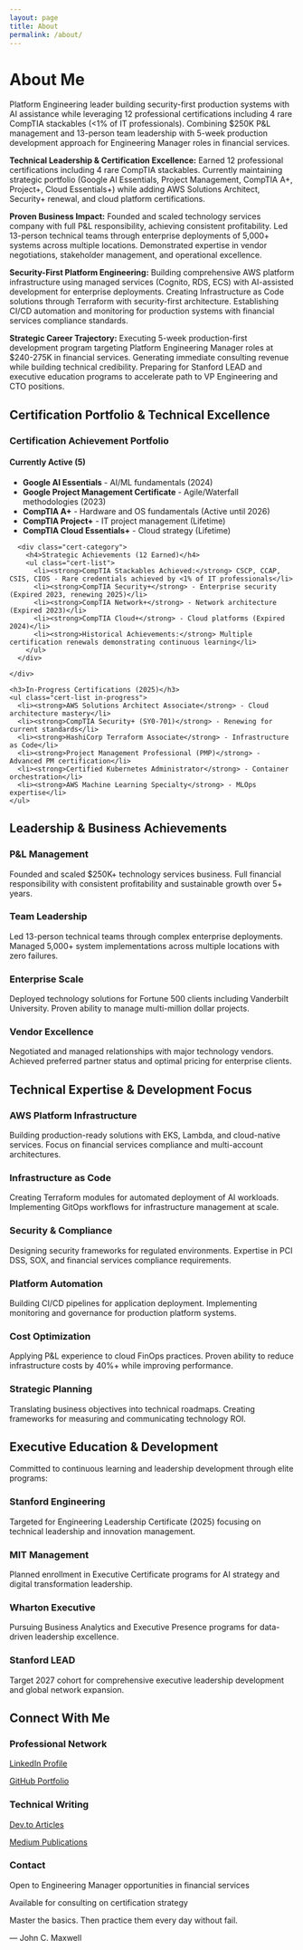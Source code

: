 ```yaml
---
layout: page
title: About
permalink: /about/
---
```


# About Me

<div class="content-section with-divider">
  <p>Platform Engineering leader building security-first production systems with AI assistance while leveraging 12 professional certifications including 4 rare CompTIA stackables (<1% of IT professionals). Combining $250K P&L management and 13-person team leadership with 5-week production development approach for Engineering Manager roles in financial services.</p>
  
  <p><strong>Technical Leadership & Certification Excellence:</strong> Earned 12 professional certifications including 4 rare CompTIA stackables. Currently maintaining strategic portfolio (Google AI Essentials, Project Management, CompTIA A+, Project+, Cloud Essentials+) while adding AWS Solutions Architect, Security+ renewal, and cloud platform certifications.</p>
  
  <p><strong>Proven Business Impact:</strong> Founded and scaled technology services company with full P&L responsibility, achieving consistent profitability. Led 13-person technical teams through enterprise deployments of 5,000+ systems across multiple locations. Demonstrated expertise in vendor negotiations, stakeholder management, and operational excellence.</p>
  
  <p><strong>Security-First Platform Engineering:</strong> Building comprehensive AWS platform infrastructure using managed services (Cognito, RDS, ECS) with AI-assisted development for enterprise deployments. Creating Infrastructure as Code solutions through Terraform with security-first architecture. Establishing CI/CD automation and monitoring for production systems with financial services compliance standards.</p>
  
  <p><strong>Strategic Career Trajectory:</strong> Executing 5-week production-first development program targeting Platform Engineering Manager roles at $240-275K in financial services. Generating immediate consulting revenue while building technical credibility. Preparing for Stanford LEAD and executive education programs to accelerate path to VP Engineering and CTO positions.</p>
</div>

<div class="content-section with-divider">
  <h2>Certification Portfolio & Technical Excellence</h2>
  
  <div class="certifications-section">
    <h3>Certification Achievement Portfolio</h3>
    <div class="cert-categories">
      <div class="cert-category">
        <h4>Currently Active (5)</h4>
        <ul class="cert-list">
          <li><strong>Google AI Essentials</strong> - AI/ML fundamentals (2024)</li>
          <li><strong>Google Project Management Certificate</strong> - Agile/Waterfall methodologies (2023)</li>
          <li><strong>CompTIA A+</strong> - Hardware and OS fundamentals (Active until 2026)</li>
          <li><strong>CompTIA Project+</strong> - IT project management (Lifetime)</li>
          <li><strong>CompTIA Cloud Essentials+</strong> - Cloud strategy (Lifetime)</li>
        </ul>
      </div>
      
      <div class="cert-category">
        <h4>Strategic Achievements (12 Earned)</h4>
        <ul class="cert-list">
          <li><strong>CompTIA Stackables Achieved:</strong> CSCP, CCAP, CSIS, CIOS - Rare credentials achieved by <1% of IT professionals</li>
          <li><strong>CompTIA Security+</strong> - Enterprise security (Expired 2023, renewing 2025)</li>
          <li><strong>CompTIA Network+</strong> - Network architecture (Expired 2023)</li>
          <li><strong>CompTIA Cloud+</strong> - Cloud platforms (Expired 2024)</li>
          <li><strong>Historical Achievements:</strong> Multiple certification renewals demonstrating continuous learning</li>
        </ul>
      </div>
      
    </div>
    
    <h3>In-Progress Certifications (2025)</h3>
    <ul class="cert-list in-progress">
      <li><strong>AWS Solutions Architect Associate</strong> - Cloud architecture mastery</li>
      <li><strong>CompTIA Security+ (SY0-701)</strong> - Renewing for current standards</li>
      <li><strong>HashiCorp Terraform Associate</strong> - Infrastructure as Code</li>
      <li><strong>Project Management Professional (PMP)</strong> - Advanced PM certification</li>
      <li><strong>Certified Kubernetes Administrator</strong> - Container orchestration</li>
      <li><strong>AWS Machine Learning Specialty</strong> - MLOps expertise</li>
    </ul>
  </div>
</div>

<div class="content-section with-divider">
  <h2>Leadership & Business Achievements</h2>
  <div class="expertise-grid">
    <div class="expertise-item">
      <h3>P&L Management</h3>
      <p>Founded and scaled $250K+ technology services business. Full financial responsibility with consistent profitability and sustainable growth over 5+ years.</p>
    </div>
    <div class="expertise-item">
      <h3>Team Leadership</h3>
      <p>Led 13-person technical teams through complex enterprise deployments. Managed 5,000+ system implementations across multiple locations with zero failures.</p>
    </div>
    <div class="expertise-item">
      <h3>Enterprise Scale</h3>
      <p>Deployed technology solutions for Fortune 500 clients including Vanderbilt University. Proven ability to manage multi-million dollar projects.</p>
    </div>
    <div class="expertise-item">
      <h3>Vendor Excellence</h3>
      <p>Negotiated and managed relationships with major technology vendors. Achieved preferred partner status and optimal pricing for enterprise clients.</p>
    </div>
  </div>
</div>

<div class="content-section with-divider">
  <h2>Technical Expertise & Development Focus</h2>
  <div class="expertise-grid">
    <div class="expertise-item">
      <h3>AWS Platform Infrastructure</h3>
      <p>Building production-ready solutions with EKS, Lambda, and cloud-native services. Focus on financial services compliance and multi-account architectures.</p>
    </div>
    <div class="expertise-item">
      <h3>Infrastructure as Code</h3>
      <p>Creating Terraform modules for automated deployment of AI workloads. Implementing GitOps workflows for infrastructure management at scale.</p>
    </div>
    <div class="expertise-item">
      <h3>Security & Compliance</h3>
      <p>Designing security frameworks for regulated environments. Expertise in PCI DSS, SOX, and financial services compliance requirements.</p>
    </div>
    <div class="expertise-item">
      <h3>Platform Automation</h3>
      <p>Building CI/CD pipelines for application deployment. Implementing monitoring and governance for production platform systems.</p>
    </div>
    <div class="expertise-item">
      <h3>Cost Optimization</h3>
      <p>Applying P&L experience to cloud FinOps practices. Proven ability to reduce infrastructure costs by 40%+ while improving performance.</p>
    </div>
    <div class="expertise-item">
      <h3>Strategic Planning</h3>
      <p>Translating business objectives into technical roadmaps. Creating frameworks for measuring and communicating technology ROI.</p>
    </div>
  </div>
</div>

<div class="content-section with-divider">
  <h2>Executive Education & Development</h2>
  <p>Committed to continuous learning and leadership development through elite programs:</p>
  <div class="expertise-grid">
    <div class="expertise-item">
      <h3>Stanford Engineering</h3>
      <p>Targeted for Engineering Leadership Certificate (2025) focusing on technical leadership and innovation management.</p>
    </div>
    <div class="expertise-item">
      <h3>MIT Management</h3>
      <p>Planned enrollment in Executive Certificate programs for AI strategy and digital transformation leadership.</p>
    </div>
    <div class="expertise-item">
      <h3>Wharton Executive</h3>
      <p>Pursuing Business Analytics and Executive Presence programs for data-driven leadership excellence.</p>
    </div>
    <div class="expertise-item">
      <h3>Stanford LEAD</h3>
      <p>Target 2027 cohort for comprehensive executive leadership development and global network expansion.</p>
    </div>
  </div>
</div>

<div class="content-section">
  <h2>Connect With Me</h2>
  <div class="expertise-grid">
    <div class="expertise-item">
      <h3>Professional Network</h3>
      <p><a href="https://linkedin.com/in/joshuamichaelhall">LinkedIn Profile</a></p>
      <p><a href="https://github.com/JoshuaMichaelHall">GitHub Portfolio</a></p>
    </div>
    <div class="expertise-item">
      <h3>Technical Writing</h3>
      <p><a href="https://dev.to/joshuamichaelhall">Dev.to Articles</a></p>
      <p><a href="https://medium.com/@joshuamichaelhall">Medium Publications</a></p>
    </div>
    <div class="expertise-item">
      <h3>Contact</h3>
      <p>Open to Engineering Manager opportunities in financial services</p>
      <p>Available for consulting on certification strategy</p>
    </div>
  </div>
  
  <div class="quote">
    <p>Master the basics. Then practice them every day without fail.</p>
    <div class="quote-author">— John C. Maxwell</div>
  </div>
</div>